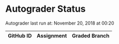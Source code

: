 # Autograder Status
Autograder last run at: November 20, 2018 at 00:20

| GitHub ID | Assignment | Graded Branch |
|-----------|------------|---------------|
